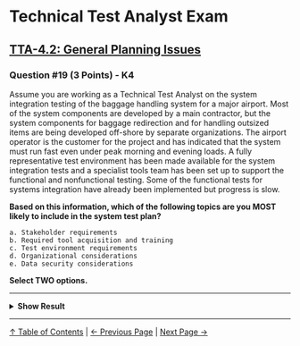 # Technical Test Analyst Exam

## [TTA-4.2: General Planning Issues](../4-quality-characteristics-for-technical-testing/4.2-general-planning-issues.md)

### Question #19 (3 Points) - K4

Assume you are working as a Technical Test Analyst on the system integration testing of the baggage handling system for a major airport. Most of the system components are developed by a main contractor, but the system components for baggage redirection and for handling outsized items are being developed off-shore by separate organizations.
The airport operator is the customer for the project and has indicated that the system must run fast even under peak morning and evening loads.
A fully representative test environment has been made available for the system integration tests and a specialist tools team has been set up to support the functional and nonfunctional testing. Some of the functional tests for systems integration have already been implemented but progress is slow.

**Based on this information, which of the following topics are you MOST likely to include in the system test plan?**

    a. Stakeholder requirements
    b. Required tool acquisition and training
    c. Test environment requirements
    d. Organizational considerations
    e. Data security considerations

**Select TWO options.**

---

<details>
<summary><strong>Show Result</strong></summary>

#### Correct Answers: a, d

    a. Is correct. The requirements stated by the customer for performance efficiency are vague and must be made more precise before the specialist tools team can implement the tests
    b. Is not correct. A specialist tools team can be assumed to have issues of tool acquisition and training under control
    c. Is not correct. A fully representative test environment has been made available
    d. Is correct. If components are distributed across different sites and organizations, the effort required to plan and co-ordinate the system integration tests may be significant and must be addressed in the test planning
    e. Is not correct. Data security considerations are not mentioned in the scenario

</details>

---

[↑ Table of Contents](../../README.md#table-of-contents) | [← Previous Page](question-18.md) | [Next Page →](question-20.md)
